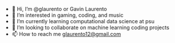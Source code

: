 - 👋 Hi, I’m @glaurento or Gavin Laurento
- 👀 I’m interested in gaming, coding, and music
- 🌱 I’m currently learning computational data science at psu
- 💞️ I’m looking to collaborate on machine learning coding projects
- 📫 How to reach me glaurento12@gmail.com

<!---
glaurento/glaurento is a ✨ special ✨ repository because its `README.md` (this file) appears on your GitHub profile.
You can click the Preview link to take a look at your changes.
--->
